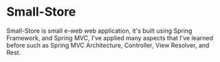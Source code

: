 # Small-Store 
Small-Store is small e-web web application, it's built using Spring Framework, and Spring MVC, I've applied many aspects that I've learned before such as
Spring MVC Architecture, Controller, View Resolver, and Rest. 
